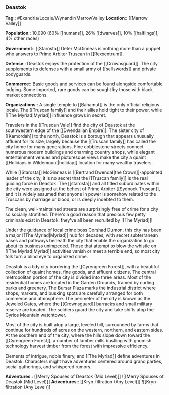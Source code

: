### Deastok
**Tag**:: #Exandria/Locale/Wynandir/MarrowValley
**Location**:: [[Marrow Valley]]

**Population**:: 10,090 (60% [[humans]], 26% [[dwarves]], 10% [[halflings]], 4% other races)

**Government**:: [[Starosta]] Deter McGinneas is nothing more than a puppet who answers to Prime Arbiter Truscan in [[Rexxentrum]].

**Defense**:: Deastok enjoys the protection of the [[Crownsguard]]. The city supplements its defenses with a small army of [[sellswords]] and private bodyguards.

**Commerce**:: Basic goods and services can be found alongside comfortable lodging. Some imported, rare goods can be sought by those with black market connections.

**Organizations**:: A single temple to [[Bahamut]] is the only official religious locale. The [[Truscan family]] and their allies hold tight to their power, while [[The Myriad|Myriad]] influence grows in secret.

Travelers in the [[Truscan Vale]] find the city of Deastok at the southwestern edge of the [[Dwendalian Empire]]. The sister city of [[Kamordah]] to the north, Deastok is a borough that appears unusually affluent for its size, largely because the [[Truscan family]] has called the city home for many generations. Fine cobblestone streets connect numerous modern buildings and charming country shops, while elegant entertainment venues and picturesque views make the city a quaint [[Holidays in Wildemount|holiday]] location for many wealthy travelers.

While [[Starosta]] McGinneas is [[Bertrand Dwendal|the Crown]]-appointed leader of the city, it is no secret that the [[Truscan family]] is the real guiding force in Deastok. The [[starosta]] and all titled subordinates within the city were assigned at the behest of Prime Arbiter [[Sydnock Truscan]], and it is widely assumed that anyone in power is somehow related to the Truscans by marriage or blood, or is deeply indebted to them.

The clean, well-maintained streets are surprisingly free of crime for a city so socially stratified. There's a good reason that precious few petty criminals exist in Deastok: they've all been recruited by [[The Myriad]]!

Under the guidance of local crime boss Corshad Dumon, this city has been a major [[The Myriad|Myriad]] hub for decades, with secret subterranean bases and pathways beneath the city that enable the organization to go about its business unimpeded. Those that attempt to blow the whistle on [[The Myriad|Myriad]] activities vanish or meet a terrible end, so most city folk turn a blind eye to organized crime.

Deastok is a tidy city bordering the [[Cyrengreen Forest]], with a beautiful collection of quaint homes, fine goods, and affluent citizens. The central metropolitan portion of the city is divided into three areas. Most of the residential homes are located in the Garden Grounds, framed by curling parks and greenery. The Bursar Plaza marks the industrial district where shops, markets, and busking spots are carefully arranged for both commerce and atmosphere. The perimeter of the city is known as the Jeweled Gates, where the [[Crownsguard]] barracks and small military reserve are located. The soldiers guard the city and take shifts atop the Cyrios Mountain watchtower.

Most of the city is built atop a large, leveled hill, surrounded by farms that continue for hundreds of acres on the western, northern, and eastern sides. At the southern end of the city, where the hills slope down toward the [[Cyrengreen Forest]], a number of lumber mills bustling with gnomish technology harvest timber from the forest with impressive efficiency.

Elements of intrigue, noble finery, and [[The Myriad]] define adventures in Deastok. Characters might have adventures centered around grand parties, social gatherings, and whispered rumors.

**Adventures**:: [[Merry Spouses of Deastok (Mid Level)]]
![[Merry Spouses of Deastok (Mid Level)]]
**Adventures**:: [[Kryn-filtration (Any Level)]]
![[Kryn-filtration (Any Level)]]